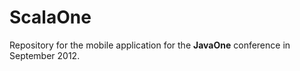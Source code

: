 ScalaOne
========

Repository for the mobile application for the **JavaOne** conference in September 2012.
